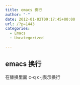 ```yaml
---
title: emacs 换行
author: "-"
date: 2012-01-02T09:17:45+00:00
url: /?p=1443
categories:
  - Emacs
  - Uncategorized

---
```

## emacs 换行
在替换里面 c-q c-j表示换行